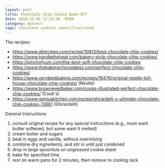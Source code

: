 ```yaml
---
layout: post
title: Chocolate Chip Cookie Bake-Off
date: 2018-12-02 12:22:56 -0500
category: dessert
tags: chocolate cookies cooksillustrated
---
```

The recipes:  
<ul>
 	<li><a href="https://www.allrecipes.com/recipe/10813/best-chocolate-chip-cookies/">https://www.allrecipes.com/recipe/10813/best-chocolate-chip-cookies/</a></li>
 	<li><a href="https://www.handletheheat.com/bakery-style-chocolate-chip-cookies/">https://www.handletheheat.com/bakery-style-chocolate-chip-cookies/</a></li>
 	<li><a href="https://pinchofyum.com/the-best-soft-chocolate-chip-cookies">https://pinchofyum.com/the-best-soft-chocolate-chip-cookies</a></li>
 	<li><a href="https://www.thebakingchocolatess.com/perfect-chocolate-chip-cookies/">https://www.thebakingchocolatess.com/perfect-chocolate-chip-cookies/</a></li>
 	<li><a href="https://www.verybestbaking.com/recipes/18476/original-nestle-toll-house-chocolate-chip-cookies/">https://www.verybestbaking.com/recipes/18476/original-nestle-toll-house-chocolate-chip-cookies/</a> (Nestle)</li>
 	<li><a href="https://www.browneyedbaker.com/cooks-illustrated-perfect-chocolate-chip-cookies/">https://www.browneyedbaker.com/cooks-illustrated-perfect-chocolate-chip-cookies/</a> (Cook's)</li>
 	<li><a href="https://www.geniuskitchen.com/recipe/ghirardelli-s-ultimate-chocolate-chip-cookies-13661">https://www.geniuskitchen.com/recipe/ghirardelli-s-ultimate-chocolate-chip-cookies-13661</a> (Ghirardelli)</li>
</ul>
General Instructions  
<ol>
 	<li>consult original recipe for any special instructions (e.g., most want butter softened, but some want it melted)</li>
 	<li>cream butter and sugars</li>
 	<li>beat in eggs and vanilla, without overmixing</li>
 	<li>combine dry ingredients, and stir in until just combined</li>
 	<li>drop in large spoonfuls on ungreased cookie sheet</li>
 	<li>bake for specified time</li>
 	<li>rest on warm pans for 2 minutes, then remove to cooling rack</li>
</ol>
